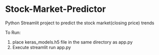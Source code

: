 # Stock-Market-Predictor
Python Streamlit project to predict the stock market(closing price) trends


To Run:
1. place keras_models.h5 file in the same directory as app.py
2. Execute streamlit run app.py
